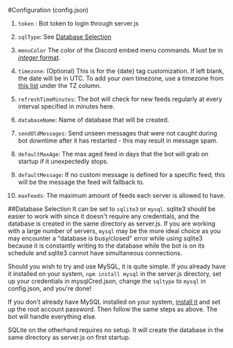 #Configuration
(config.json)

1. `token` : Bot token to login through server.js

2. `sqlType`: See [Database Selection](#database-selection)

3. `menuColor` The color of the Discord embed menu commands. Must be in [*integer* format](https://www.shodor.org/stella2java/rgbint.html).

4. `timezone`: (Optional) This is for the {date} tag customization. If left blank, the date will be in UTC. To add your own timezone, use a timezone from [this list](https://en.wikipedia.org/wiki/List_of_tz_database_time_zones) under the TZ column.

5. `refreshTimeMinutes`: The bot will check for new feeds regularly at every interval specified in minutes here.

6. `databaseName`: Name of database that will be created.

7. `sendOldMessages`: Send unseen messages that were not caught during bot downtime after it has restarted - this may result in message spam.

8. `defaultMaxAge`: The max aged feed in days that the bot will grab on startup if it unexpectedly stops.

9. `defaultMessage`: If no custom message is defined for a specific feed, this will be the message the feed will fallback to.

10. `maxFeeds`: The maximum amount of feeds each server is allowed to have.

##Database Selection
It can be set to `sqlite3` or `mysql`. sqlite3 should be easier to work with since it doesn't require any credentials, and the database is created in the same directory as server.js. If you are working with a large number of servers, `mysql` may be the more ideal choice as you may encounter a "database is busy/closed" error while using sqlite3 because it is constantly writing to the database while the bot is on its schedule and sqlite3 cannot have simultaneous connections.

Should you wish to try and use MySQL, it is quite simple. If you already have it installed on your system, `npm install mysql` in the server.js directory, set up your credentials in mysqlCred.json, change the `sqltype` to `mysql` in config.json, and you're done!

If you don't already have MySQL installed on your system, [install it](https://dev.mysql.com/downloads/mysql/) and set up the root account password. Then follow the same steps as above. The bot will handle everything else.

SQLite on the otherhand requires no setup. It will create the database in the same directory as server.js on first startup.